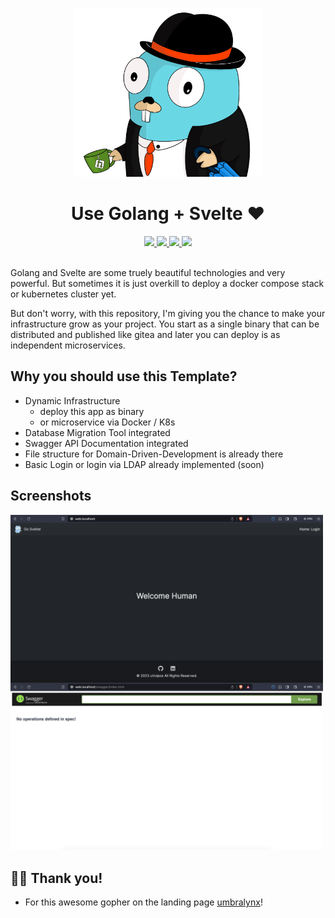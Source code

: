 <p align="center">
  <img src="./.git-assets/svelte-society-gopher.png" width="300" height="270">
</p>

<div style="text-align: center; margin: 10px;">
    <h1 align="center">Use Golang + Svelte ❤️</h1>
</div>
<div align="center">
    <a target="_blank" href="https://github.com/uvulpos/golang-sveltekit-binary/tree/main/services/backend">
      <img src="https://img.shields.io/github/go-mod/go-version/uvulpos/golang-sveltekit-binary?filename=services/backend%2Fgo.mod">
    </a>
    <a target="_blank" href="https://github.com/uvulpos/golang-sveltekit-binary/tree/main/services/frontend">
      <img src="https://img.shields.io/github/package-json/dependency-version/uvulpos/golang-sveltekit-binary/dev/svelte?filename=services/frontend%2Fpackage.json">
    </a>
    <a target="_blank" href="https://github.com/uvulpos/golang-sveltekit-binary/issues">
      <img src="https://img.shields.io/github/issues-raw/uvulpos/golang-sveltekit-binary">
    </a>
    <a target="_blank" href="https://github.com/uvulpos/golang-sveltekit-binary/issues?q=is%3Aopen+is%3Aissue+label%3Aeasy-implementation">
      <img src="https://img.shields.io/github/issues/uvulpos/golang-sveltekit-binary/easy-implementation?label=Quick%20Win%20Issues&color=%231D76DB">
    </a>
</div>
<br>

Golang and Svelte are some truely beautiful technologies and very powerful. But sometimes it is just overkill to deploy a docker compose stack or kubernetes cluster yet.

But don't worry, with this repository, I'm giving you the chance to make your infrastructure grow as your project. You start as a single binary that can be distributed and published like gitea and later you can deploy is as independent microservices.

## Why you should use this Template?

- Dynamic Infrastructure
  - deploy this app as binary
  - or microservice via Docker / K8s
- Database Migration Tool integrated
- Swagger API Documentation integrated
- File structure for Domain-Driven-Development is already there
- Basic Login or login via LDAP already implemented (soon)

## Screenshots

<div>
  <img alt="welcome page" src=".git-assets/app-screenshots/welcome-page.png" width="500px" style="float: left;">
  <img alt="welcome page" src=".git-assets/app-screenshots/swagger.png" width="500px">
</div>

## 🤝🏻 Thank you!

- For this awesome gopher on the landing page [umbralynx](https://github.com/umbralynx)!
